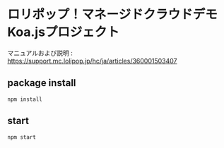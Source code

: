 # ロリポップ！マネージドクラウドデモKoa.jsプロジェクト

マニュアルおよび説明 : https://support.mc.lolipop.jp/hc/ja/articles/360001503407

## package install
```
npm install
```

## start
```
npm start
```